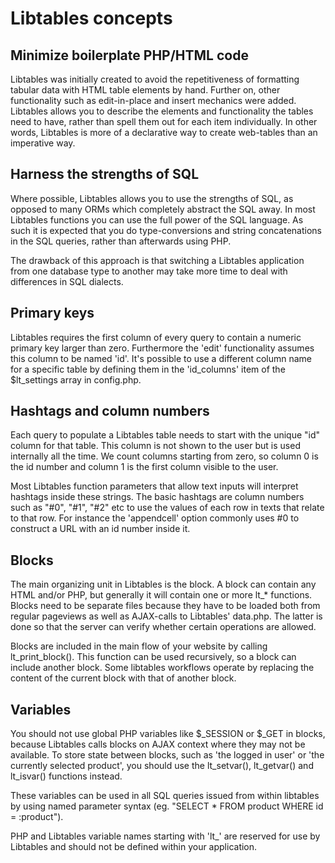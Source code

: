 # Libtables concepts

## Minimize boilerplate PHP/HTML code

Libtables was initially created to avoid the repetitiveness of formatting tabular data with
HTML table elements by hand. Further on, other functionality such as edit-in-place and
insert mechanics were added. Libtables allows you to describe the elements and functionality
the tables need to have, rather than spell them out for each item individually. In other words,
Libtables is more of a declarative way to create web-tables than an imperative way.

## Harness the strengths of SQL

Where possible, Libtables allows you to use the strengths of SQL, as opposed to many
ORMs which completely abstract the SQL away. In most Libtables functions you can use
the full power of the SQL language. As such it is expected that you do type-conversions
and string concatenations in the SQL queries, rather than afterwards using PHP.

The drawback of this approach is that switching a Libtables application from one database
type to another may take more time to deal with differences in SQL dialects.

## Primary keys

Libtables requires the first column of every query to contain a numeric primary key larger
than zero. Furthermore the 'edit' functionality assumes this column to be named 'id'. It's
possible to use a different column name for a specific table by defining them in the
'id_columns' item of the $lt_settings array in config.php.

## Hashtags and column numbers

Each query to populate a Libtables table needs to start with the unique "id" column for
that table. This column is not shown to the user but is used internally all the time. We
count columns starting from zero, so column 0 is the id number and column 1 is the first
column visible to the user.

Most Libtables function parameters that allow text inputs will interpret hashtags inside
these strings. The basic hashtags are column numbers such as "#0", "#1", "#2" etc to use
the values of each row in texts that relate to that row. For instance the 'appendcell'
option commonly uses #0 to construct a URL with an id number inside it.

## Blocks

The main organizing unit in Libtables is the block. A block can contain any HTML
and/or PHP, but generally it will contain one or more lt_* functions. Blocks need
to be separate files because they have to be loaded both from regular pageviews
as well as AJAX-calls to Libtables' data.php. The latter is done so that the server
can verify whether certain operations are allowed.

Blocks are included in the main flow of your website by calling lt_print_block().
This function can be used recursively, so a block can include another block. Some
libtables workflows operate by replacing the content of the current block with that
of another block.

## Variables

You should not use global PHP variables like $\_SESSION or $\_GET in blocks, because
Libtables calls blocks on AJAX context where they may not be available. To store state
between blocks, such as 'the logged in user' or 'the currently selected product', you
should use the lt_setvar(), lt_getvar() and lt_isvar() functions instead.

These variables can be used in all SQL queries issued from within libtables by using
named parameter syntax (eg. "SELECT * FROM product WHERE id = :product").

PHP and Libtables variable names starting with 'lt_' are reserved for use by Libtables
and should not be defined within your application.
